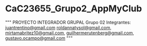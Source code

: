 # CaC23655_Grupo2_AppMyClub
"""
PROYECTO INTEGRADOR GRUPAL
Grupo 02
Integrantes:
juantrentino@gmail.com
roldannatysol@gmail.com,
mirtamabritez10@gmail.com,
guilhermerutenberg@gmail.com,
gustavo.ocampo@gmail.com
"""
